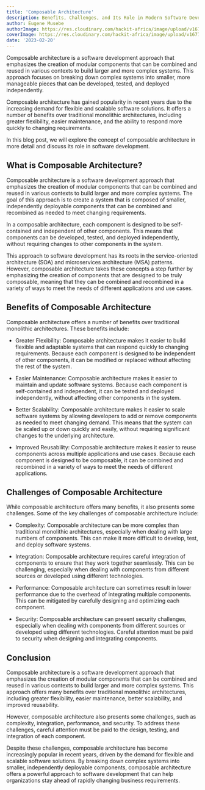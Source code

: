 ```yaml
---
title: 'Composable Architecture'
description: Benefits, Challenges, and Its Role in Modern Software Development.
author: Eugene Musebe
authorImage: https://res.cloudinary.com/hackit-africa/image/upload/v1675688988/DSC_8730_2.jpg
coverImage: https://res.cloudinary.com/hackit-africa/image/upload/v1677528713/What-is-software-architecture-in-software-engineering-520x312.jpg
date: '2023-02-20'
---
```

Composable architecture is a software development approach that emphasizes the creation of modular components that can be combined and reused in various contexts to build larger and more complex systems. This approach focuses on breaking down complex systems into smaller, more manageable pieces that can be developed, tested, and deployed independently.

Composable architecture has gained popularity in recent years due to the increasing demand for flexible and scalable software solutions. It offers a number of benefits over traditional monolithic architectures, including greater flexibility, easier maintenance, and the ability to respond more quickly to changing requirements.

In this blog post, we will explore the concept of composable architecture in more detail and discuss its role in software development.

## What is Composable Architecture?

Composable architecture is a software development approach that emphasizes the creation of modular components that can be combined and reused in various contexts to build larger and more complex systems. The goal of this approach is to create a system that is composed of smaller, independently deployable components that can be combined and recombined as needed to meet changing requirements.

In a composable architecture, each component is designed to be self-contained and independent of other components. This means that components can be developed, tested, and deployed independently, without requiring changes to other components in the system.

This approach to software development has its roots in the service-oriented architecture (SOA) and microservices architecture (MSA) patterns. However, composable architecture takes these concepts a step further by emphasizing the creation of components that are designed to be truly composable, meaning that they can be combined and recombined in a variety of ways to meet the needs of different applications and use cases.

## Benefits of Composable Architecture

Composable architecture offers a number of benefits over traditional monolithic architectures. These benefits include:

- Greater Flexibility: Composable architecture makes it easier to build flexible and adaptable systems that can respond quickly to changing requirements. Because each component is designed to be independent of other components, it can be modified or replaced without affecting the rest of the system.

- Easier Maintenance: Composable architecture makes it easier to maintain and update software systems. Because each component is self-contained and independent, it can be tested and deployed independently, without affecting other components in the system.

- Better Scalability: Composable architecture makes it easier to scale software systems by allowing developers to add or remove components as needed to meet changing demand. This means that the system can be scaled up or down quickly and easily, without requiring significant changes to the underlying architecture.

- Improved Reusability: Composable architecture makes it easier to reuse components across multiple applications and use cases. Because each component is designed to be composable, it can be combined and recombined in a variety of ways to meet the needs of different applications.

## Challenges of Composable Architecture

While composable architecture offers many benefits, it also presents some challenges. Some of the key challenges of composable architecture include:

- Complexity: Composable architecture can be more complex than traditional monolithic architectures, especially when dealing with large numbers of components. This can make it more difficult to develop, test, and deploy software systems.

- Integration: Composable architecture requires careful integration of components to ensure that they work together seamlessly. This can be challenging, especially when dealing with components from different sources or developed using different technologies.

- Performance: Composable architecture can sometimes result in lower performance due to the overhead of integrating multiple components. This can be mitigated by carefully designing and optimizing each component.

- Security: Composable architecture can present security challenges, especially when dealing with components from different sources or developed using different technologies. Careful attention must be paid to security when designing and integrating components.

## Conclusion

Composable architecture is a software development approach that emphasizes the creation of modular components that can be combined and reused in various contexts to build larger and more complex systems. This approach offers many benefits over traditional monolithic architectures, including greater flexibility, easier maintenance, better scalability, and improved reusability.

However, composable architecture also presents some challenges, such as complexity, integration, performance, and security. To address these challenges, careful attention must be paid to the design, testing, and integration of each component.

Despite these challenges, composable architecture has become increasingly popular in recent years, driven by the demand for flexible and scalable software solutions. By breaking down complex systems into smaller, independently deployable components, composable architecture offers a powerful approach to software development that can help organizations stay ahead of rapidly changing business requirements.